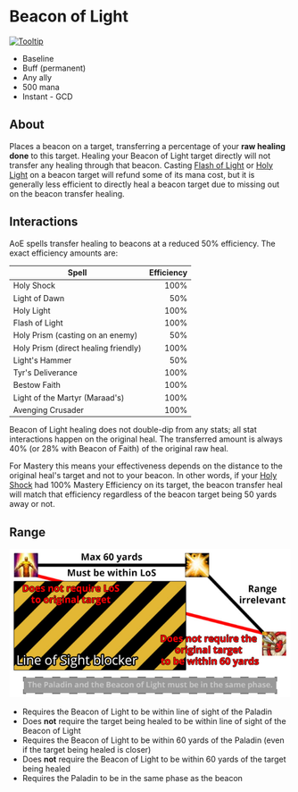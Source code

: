 # Beacon of Light

[![Tooltip](https://user-images.githubusercontent.com/4565223/39920688-34f30756-5518-11e8-85b9-8a510ff5e409.png)](https://beta.wowdb.com/spells/53563-beacon-of-light)

- Baseline
- Buff (permanent)
- Any ally
- 500 mana
- Instant - GCD

## About

Places a beacon on a target, transferring a percentage of your **raw healing done** to this target. Healing your Beacon of Light target directly will not transfer any healing through that beacon. Casting [Flash of Light](./FlashOfLight.md) or [Holy Light](./HolyLight.md) on a beacon target will refund some of its mana cost, but it is generally less efficient to directly heal a beacon target due to missing out on the beacon transfer healing.

## Interactions

AoE spells transfer healing to beacons at a reduced 50% efficiency. The exact efficiency amounts are:

| Spell | Efficiency |
| ----- | ---------: |
| Holy Shock | 100% |
| Light of Dawn | 50% |
| Holy Light | 100% |
| Flash of Light | 100% |
| Holy Prism (casting on an enemy) | 50% |
| Holy Prism (direct healing friendly) | 100% |
| Light's Hammer | 50% |
| Tyr's Deliverance | 100% |
| Bestow Faith | 100% |
| Light of the Martyr (Maraad's) | 100% |
| Avenging Crusader | 100% |

Beacon of Light healing does not double-dip from any stats; all stat interactions happen on the original heal. The transferred amount is always 40% (or 28% with Beacon of Faith) of the original raw heal.

For Mastery this means your effectiveness depends on the distance to the original heal's target and not to your beacon. In other words, if your [Holy Shock](./HolyShock.md) had 100% Mastery Efficiency on its target, the beacon transfer heal will match that efficiency regardless of the beacon target being 50 yards away or not.

## Range

![Illustration](/Assets/BeaconTargeting.jpg)

- Requires the Beacon of Light to be within line of sight of the Paladin
- Does **not** require the target being healed to be within line of sight of the Beacon of Light
- Requires the Beacon of Light to be within 60 yards of the Paladin (even if the target being healed is closer)
- Does **not** require the Beacon of Light to be within 60 yards of the target being healed
- Requires the Paladin to be in the same phase as the beacon
